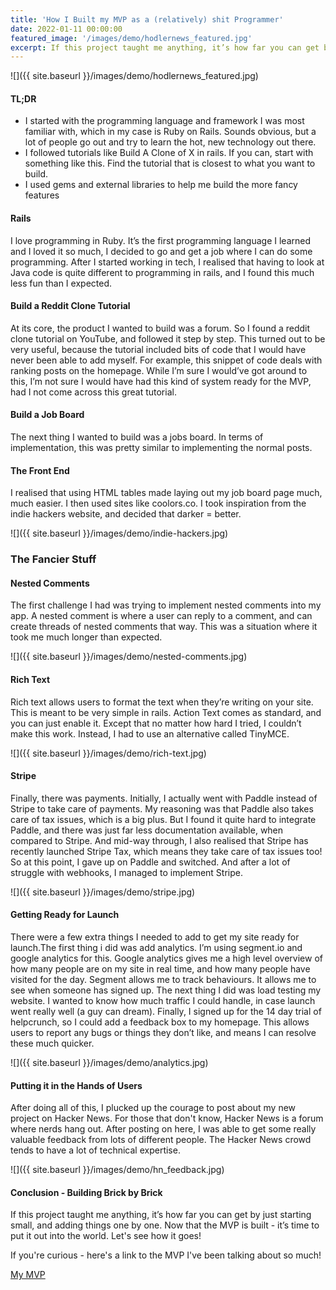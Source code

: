 ```yaml
---
title: 'How I Built my MVP as a (relatively) shit Programmer'
date: 2022-01-11 00:00:00
featured_image: '/images/demo/hodlernews_featured.jpg'
excerpt: If this project taught me anything, it’s how far you can get by just starting small, and adding things one by one.
---
```


![]({{ site.baseurl }}/images/demo/hodlernews_featured.jpg)

#### TL;DR
* I started with the programming language and framework I was most familiar with, which in my case is Ruby on Rails. Sounds obvious, but a lot of people go out and try to learn the hot, new technology out there. 
* I followed tutorials like Build A Clone of X in rails. If you can, start with something like this. Find the tutorial that is closest to what you want to build. 
* I used gems and external libraries to help me build the more fancy features


#### Rails
I love programming in Ruby. It’s the first programming language I learned and I loved it so much, I decided to go and get a job where I can do some programming. After I started working in tech, I realised that having to look at Java code is quite different to programming in rails, and I found this much less fun than I expected. 


#### Build a Reddit Clone Tutorial
At its core, the product I wanted to build was a forum. So I found a reddit clone tutorial on YouTube, and followed it step by step. This turned out to be very useful, because the tutorial included bits of code that I would have never been able to add myself. For example, this snippet of code deals with ranking posts on the homepage. While I’m sure I would’ve got around to this, I’m not sure I would have had this kind of system ready for the MVP, had I not come across this great tutorial.


#### Build a Job Board
The next thing I wanted to build was a jobs board. In terms of implementation, this was pretty similar to implementing the normal posts. 


#### The Front End
I realised that using HTML tables made laying out my job board page much, much easier. I then used sites like coolors.co. I took inspiration from the indie hackers website, and decided that darker = better. 

![]({{ site.baseurl }}/images/demo/indie-hackers.jpg)




### The Fancier Stuff

#### Nested Comments
The first challenge I had was trying to implement nested comments into my app. A nested comment is where a user can reply to a comment, and can create threads of nested comments that way. This was a situation where it took me much longer than expected. 

![]({{ site.baseurl }}/images/demo/nested-comments.jpg)

#### Rich Text
Rich text allows users to format the text when they’re writing on your site. This is meant to be very simple in rails. Action Text comes as standard, and you can just enable it. Except that no matter how hard I tried, I couldn’t make this work. Instead, I had to use an alternative called TinyMCE. 

![]({{ site.baseurl }}/images/demo/rich-text.jpg)

#### Stripe
Finally, there was payments. Initially, I actually went with Paddle instead of Stripe to take care of payments. My reasoning was that Paddle also takes care of tax issues, which is a big plus. But I found it quite hard to integrate Paddle, and there was just far less documentation available, when compared to Stripe. And mid-way through, I also realised that Stripe has recently launched Stripe Tax, which means they take care of tax issues too! So at this point, I gave up on Paddle and switched. And after a lot of struggle with webhooks, I managed to implement Stripe.

![]({{ site.baseurl }}/images/demo/stripe.jpg)


#### Getting Ready for Launch
There were a few extra things I needed to add to get my site ready for launch.The first thing i did was add analytics. I’m using segment.io and google analytics for this. Google analytics gives me a high level overview of how many people are on my site in real time, and how many people have visited for the day. Segment allows me to track behaviours. It allows me to see when someone has signed up.  The next thing I did was load testing my website. I wanted to know how much traffic I could handle, in case launch went really well (a guy can dream). Finally, I signed up for the 14 day trial of helpcrunch, so I could add a feedback box to my homepage. This allows users to report any bugs or things they don’t like, and means I can resolve these much quicker. 

![]({{ site.baseurl }}/images/demo/analytics.jpg)

#### Putting it in the Hands of Users
After doing all of this, I plucked up the courage to post about my new project on Hacker News. For those that don't know, Hacker News is a forum where nerds hang out. After posting on here, I was able to get some really valuable feedback from lots of different people. The Hacker News crowd tends to have a lot of technical expertise. 

![]({{ site.baseurl }}/images/demo/hn_feedback.jpg)


#### Conclusion - Building Brick by Brick
If this project taught me anything, it’s how far you can get by just starting small, and adding things one by one. Now that the MVP is built - it’s time to put it out into the world. Let's see how it goes!

If you're curious - here's a link to the MVP I've been talking about so much!

<a href="https://jekyllthemes.io/theme/journal-personal-jekyll-theme" class="button button--large">My MVP</a>